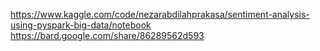 https://www.kaggle.com/code/nezarabdilahprakasa/sentiment-analysis-using-pyspark-big-data/notebook
https://bard.google.com/share/86289562d593
